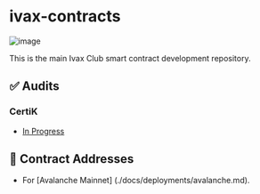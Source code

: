 # ivax-contracts

![image](https://img.shields.io/github/forks/IvaxClub/ivax-contracts?style=social)

This is the main Ivax Club smart contract development repository.

## ✅ Audits 

### CertiK

-   [In Progress](https://certik.com/)

## 📜 Contract Addresses

 - For [Avalanche Mainnet] (./docs/deployments/avalanche.md).
